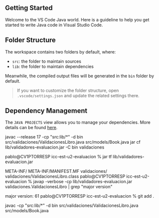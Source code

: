 ## Getting Started

Welcome to the VS Code Java world. Here is a guideline to help you get started to write Java code in Visual Studio Code.

## Folder Structure

The workspace contains two folders by default, where:

- `src`: the folder to maintain sources
- `lib`: the folder to maintain dependencies

Meanwhile, the compiled output files will be generated in the `bin` folder by default.

> If you want to customize the folder structure, open `.vscode/settings.json` and update the related settings there.

## Dependency Management

The `JAVA PROJECTS` view allows you to manage your dependencies. More details can be found [here](https://github.com/microsoft/vscode-java-dependency#manage-dependencies).



 javac --release 17 -cp "src:lib/*" -d bin src/validaciones/ValidacionesLibro.java src/models/Book.java
jar cf lib/validadores-evaluacion.jar -C bin validaciones

pablo@CV1PTORRESP icc-est-u2-evaluacion % jar tf lib/validadores-evaluacion.jar                                                                  

META-INF/
META-INF/MANIFEST.MF
validaciones/
validaciones/ValidacionesLibro.class
pablo@CV1PTORRESP icc-est-u2-evaluacion % javap -verbose -cp lib/validadores-evaluacion.jar validaciones.ValidacionesLibro | grep "major version"

  major version: 61
pablo@CV1PTORRESP icc-est-u2-evaluacion % git add .




javac -cp "src:lib/*" -d bin src/validaciones/ValidacionesLibro.java src/models/Book.java
